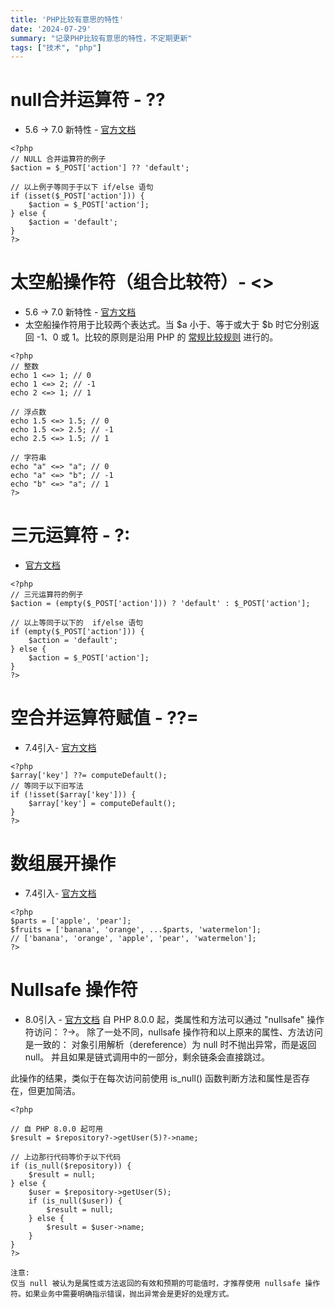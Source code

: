```yaml
---
title: 'PHP比较有意思的特性'
date: '2024-07-29'
summary: "记录PHP比较有意思的特性，不定期更新"
tags: ["技术", "php"]
---
```

# null合并运算符 - ??
- 5.6 -> 7.0 新特性 - [官方文档](https://www.php.net/manual/zh/language.operators.comparison.php#language.operators.comparison.coalesce)
```
<?php
// NULL 合并运算符的例子
$action = $_POST['action'] ?? 'default';

// 以上例子等同于于以下 if/else 语句
if (isset($_POST['action'])) {
    $action = $_POST['action'];
} else {
    $action = 'default';
}
?>
```

# 太空船操作符（组合比较符）- <>
- 5.6 -> 7.0 新特性 - [官方文档](https://www.php.net/manual/zh/migration70.new-features.php#migration70.new-features.spaceship-op)
- 太空船操作符用于比较两个表达式。当 $a 小于、等于或大于 $b 时它分别返回 -1、0 或 1。比较的原则是沿用 PHP 的 [常规比较规则](https://www.php.net/manual/zh/types.comparisons.php) 进行的。
```
<?php
// 整数
echo 1 <=> 1; // 0
echo 1 <=> 2; // -1
echo 2 <=> 1; // 1

// 浮点数
echo 1.5 <=> 1.5; // 0
echo 1.5 <=> 2.5; // -1
echo 2.5 <=> 1.5; // 1
 
// 字符串
echo "a" <=> "a"; // 0
echo "a" <=> "b"; // -1
echo "b" <=> "a"; // 1
?>
```

# 三元运算符 -  ?:
- [官方文档](https://www.php.net/manual/zh/language.operators.comparison.php#language.operators.comparison.ternary)
```
<?php
// 三元运算符的例子
$action = (empty($_POST['action'])) ? 'default' : $_POST['action'];

// 以上等同于以下的  if/else 语句
if (empty($_POST['action'])) {
    $action = 'default';
} else {
    $action = $_POST['action'];
}
?>
```

# 空合并运算符赋值 - ??=
- 7.4引入- [官方文档](https://www.php.net/manual/zh/migration74.new-features.php#migration74.new-features.core.null-coalescing-assignment-operator)
```
<?php
$array['key'] ??= computeDefault();
// 等同于以下旧写法
if (!isset($array['key'])) {
    $array['key'] = computeDefault();
}
?>
```

# 数组展开操作
- 7.4引入- [官方文档](https://www.php.net/manual/zh/migration74.new-features.php#migration74.new-features.core.unpack-inside-array)
```
<?php
$parts = ['apple', 'pear'];
$fruits = ['banana', 'orange', ...$parts, 'watermelon'];
// ['banana', 'orange', 'apple', 'pear', 'watermelon'];
?>
```

# Nullsafe 操作符
- 8.0引入 - [官方文档](https://www.php.net/manual/zh/language.oop5.basic.php#language.oop5.basic.nullsafe)
自 PHP 8.0.0 起，类属性和方法可以通过 "nullsafe" 操作符访问： ?->。 除了一处不同，nullsafe 操作符和以上原来的属性、方法访问是一致的： 对象引用解析（dereference）为 null 时不抛出异常，而是返回 null。 并且如果是链式调用中的一部分，剩余链条会直接跳过。

此操作的结果，类似于在每次访问前使用 is_null() 函数判断方法和属性是否存在，但更加简洁。
```
<?php

// 自 PHP 8.0.0 起可用
$result = $repository?->getUser(5)?->name;

// 上边那行代码等价于以下代码
if (is_null($repository)) {
    $result = null;
} else {
    $user = $repository->getUser(5);
    if (is_null($user)) {
        $result = null;
    } else {
        $result = $user->name;
    }
}
?>

注意:
仅当 null 被认为是属性或方法返回的有效和预期的可能值时，才推荐使用 nullsafe 操作符。如果业务中需要明确指示错误，抛出异常会是更好的处理方式。
```